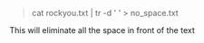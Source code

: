 
>cat rockyou.txt | tr -d ' ' > no_space.txt 

This will eliminate all the space in front of the text 